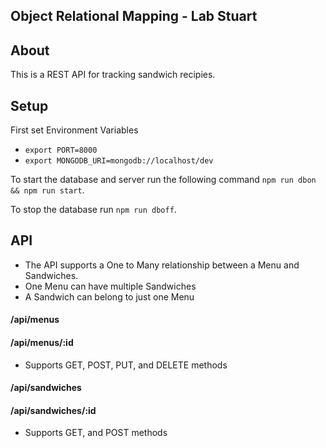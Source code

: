 ## Object Relational Mapping - Lab Stuart

## About
This is a REST API for tracking sandwich recipies.

## Setup
First set Environment Variables
* `export PORT=8000` 
* `export MONGODB_URI=mongodb://localhost/dev`

To start the database and server run the following command `npm run dbon && npm run start`.  

To stop the database run `npm run dboff`.

## API
- The API supports a One to Many relationship between a Menu and Sandwiches.
- One Menu can have multiple Sandwiches
- A Sandwich can belong to just one Menu

#### /api/menus
#### /api/menus/:id
- Supports GET, POST, PUT, and DELETE methods

#### /api/sandwiches
#### /api/sandwiches/:id
- Supports GET, and POST methods